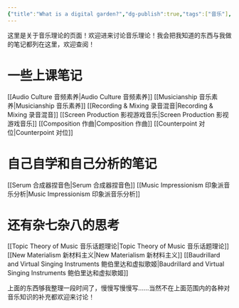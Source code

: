```yaml
---
{"title":"What is a digital garden?","dg-publish":true,"tags":["音乐"],"permalink":"/1-music/music/","dgPassFrontmatter":true}
---
```


这里是关于音乐理论的页面！欢迎进来讨论音乐理论！我会把我知道的东西与我做的笔记都列在这里，欢迎查阅！
#  **一些上课笔记**

[[Audio Culture 音频素养\|Audio Culture 音频素养]]
[[Musicianship 音乐素养\|Musicianship 音乐素养]]
[[Recording & Mixing 录音混音\|Recording & Mixing 录音混音]]
[[Screen Production 影视游戏音乐\|Screen Production 影视游戏音乐]]
[[Composition 作曲\|Composition 作曲]]
[[Counterpoint 对位\|Counterpoint 对位]]

# 自己自学和自己分析的笔记

[[Serum 合成器捏音色\|Serum 合成器捏音色]]
[[Music Impressionism 印象派音乐分析\|Music Impressionism 印象派音乐分析]]

# **还有杂七杂八的思考**

[[Topic Theory of Music 音乐话题理论\|Topic Theory of Music 音乐话题理论]]
[[New Materialism 新材料主义\|New Materialism 新材料主义]]
[[Baudrillard and Virtual Singing Instruments 鲍伯里达和虚拟歌姬\|Baudrillard and Virtual Singing Instruments 鲍伯里达和虚拟歌姬]]

上面的东西够我整理一段时间了，慢慢写慢慢写......当然不在上面范围内的各种对音乐知识的补充都欢迎来讨论！